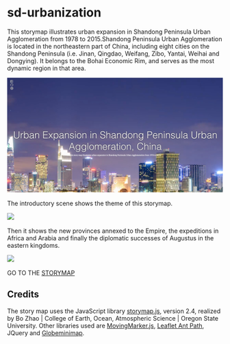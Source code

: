 # sd-urbanization

This storymap illustrates urban expansion in Shandong Peninsula Urban Agglomeration from 1978 to 2015.Shandong Peninsula Urban Agglomeration is located in the northeastern part of China, including eight cities on the Shandong Peninsula (i.e. Jinan, Qingdao, Weifang, Zibo, Yantai, Weihai and Dongying). It belongs to the Bohai Economic Rim, and serves as the most dynamic region in that area. 

![](img/info.jpg)

The introductory scene shows the theme of this storymap.

![](img/ss1.JPG)

Then it shows the new provinces annexed to the Empire, the expeditions in Africa and Arabia and finally the diplomatic successes of Augustus in the eastern kingdoms.

![](img/ss2.JPG)



GO TO THE [STORYMAP](https://gsvevo.github.io/resgestae/)



## Credits

The story map uses the JavaScript library <a href= "https://github.com/jakobzhao/storymap" target="_blank">storymap.js</a>, version 2.4, realized by Bo Zhao | College of Earth, Ocean, Atmospheric Science | Oregon State University. Other libraries used are <a href= "https://github.com/ewoken/Leaflet.MovingMarker" target="_blank">MovingMarker.js</a>, <a href="https://unpkg.com/leaflet-ant-path">Leaflet Ant Path</a>, <a href:="https://jquery.com/">JQuery</a> and <a href="https://github.com/chriswhong/leaflet-globeminimap">Globeminimap</a>.
